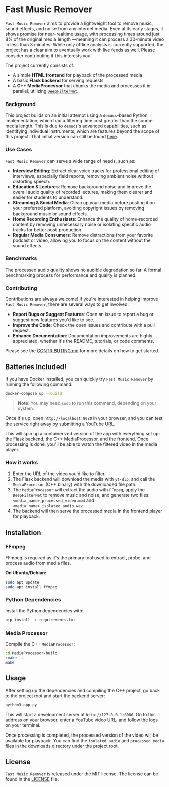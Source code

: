 # Fast Music Remover

`Fast Music Remover` aims to provide a lightweight tool to remove music, sound effects, and noise from any internet media. Even at its early stages, it shows promise for near-realtime usage, with processing times around just 8% of the original media length —meaning it can process a 30-minute video in less than 3 minutes! While only offline analysis is currently supported, the project has a clear aim to eventually work with live feeds as well. Please consider contributing if this interests you!

The project currently consists of:
* A simple **HTML frontend** for playback of the processed media
* A basic **Flask backend** for serving requests
* A **C++ MediaProcessor** that chunks the media and processes it in parallel, utilizing [`DeepFilterNet`](https://github.com/Rikorose/DeepFilterNet).

### Background

This project builds on an initial attempt using a `demucs`-based Python implementation, which had a filtering time cost greater than the source media length. This is due to `demucs`'s advanced capabilities, such as identifying individual instruments, which are features beyond the scope of this project. That initial version can still be found [here](https://github.com/omeryusufyagci/music-remover).

### Use Cases

`Fast Music Remover` can serve a wide range of needs, such as:

* **Interview Editing**: Extract clear voice tracks for professional editing of interviews, especially field reports, removing ambient noise without distorting speech.
* **Education & Lectures**: Remove background noise and improve the overall audio quality of recorded lectures, making them clearer and easier for students to understand.
* **Streaming & Social Media**: Clean up your media before posting it on your preferred platform, avoiding copyright issues by removing background music or sound effects.
* **Home Recording Enthusiasts**: Enhance the quality of home-recorded content by removing unnecessary noise or isolating specific audio tracks for better post-production.
* **Regular Media Consumers**: Remove distractions from your favorite podcast or video, allowing you to focus on the content without the sound effects.

### Benchmarks

The processed audio quality shows no audible degradation so far. A formal benchmarking process for performance and quality is planned.

### Contributing
Contributions are always welcome! If you're interested in helping improve `Fast Music Remover`, there are several ways to get involved:

* **Report Bugs or Suggest Features**: Open an issue to report a bug or suggest new features you'd like to see.
* **Improve the Code**: Check the open issues and contribute with a pull request.
* **Enhance Documentation**: Documentation improvements are highly appreciated, whether it's the README, tutorials, or code comments.

Please see the [CONTRIBUTING.md](CONTRIBUTING) for more details on how to get started.

## Batteries Included!

If you have Docker installed, you can quickly try `Fast Music Remover` by running the following command:
```sh
docker-compose up --build
```
> **Note**: You may need `sudo` to run this command, depending on your system.


Once it's up, open `http://localhost:8080` in your browser, and you can test the service right away by submitting a YouTube URL.

This will spin up a containerized version of the app with everything set up: the Flask backend, the C++ MediaProcessor, and the frontend. Once processing is done, you'll be able to watch the filtered video in the media player.

### How it works

1. Enter the URL of the video you'd like to filter.
2. The Flask backend will download the media with `yt-dlp`, and call the `MediaProcessor` (C++ binary) with the downloaded file path.
3. The `MediaProcessor` will extract the audio with `FFmpeg`, apply the `DeepFilterNet` to remove music and noise, and generate two files: `<media_name>_processed_video.mp4` and `<media_name>_isolated_audio.wav`.
4. The backend will then serve the processed media in the frontend player for playback.

## Installation

### FFmpeg

FFmpeg is required as it's the primary tool used to extract, probe, and process audio from media files. 

**On Ubuntu/Debian:**
```sh
sudo apt update
sudo apt install ffmpeg
```

### Python Dependencies

Install the Python dependencies with:
```sh
pip install -r requirements.txt
```

### Media Processor

Compile the C++ `MediaProcessor`:
```sh
cd MediaProcessor/build
cmake ..
make
```

## Usage

After setting up the dependencies and compiling the C++ project, go back to the project root and start the backend server:
```sh
python3 app.py 
```

This will start a development server at `http://127.0.0.1:8080`. Go to this address on your browser, enter a YouTube video URL, and follow the logs on your terminal. 

Once processing is completed, the processed version of the video will be available for playback. You can find the `isolated_audio` and `processed_media` files in the downloads directory under the project root.


## License

`Fast Music Remover` is released under the MIT license. The license can be found in the [LICENSE](LICENSE) file.
